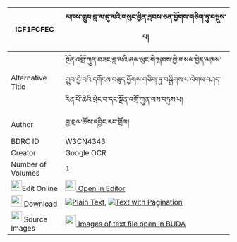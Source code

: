 |ICF1FCFEC|མཁས་གྲུབ་བླ་མ་དུ་མའི་གསུང་བྱིན་རླབས་ཅན་ཕྱོགས་གཅིག་ཏུ་བསྡུས་པ། 
| --- | --- 
|Alternative Title |སྔོན་འགྲོ་ཀུན་བཟང་བླ་མའི་ཞལ་ལུང་གི་སྐབས་ཀྱི་གསལ་བྱེད་མཁས་གྲུབ་བྱེ་བའི་དགོངས་བཅུད་ཕྱོགས་གཅིག་ཏུ་བསྒྲིགས་པ་ལེགས་བཤད་རིན་པོ་ཆེའི་ཕྲེང་བ་དང་སྔོན་འགྲོ་ཀུན་ལས་བཏུས་པ།
|Author| བྱ་བྲལ་ཆོས་དབྱིང་རང་གྲོལ།
|BDRC ID | W3CN4343
|Creator | Google OCR
|Number of Volumes| 1
|<img width="25" src="https://img.icons8.com/color/25/000000/edit-property.png">Edit Online| [<img width="25" src="https://avatars.githubusercontent.com/u/45091458?s=200&v=4"> Open in Editor](http://editor.openpecha.org/ICF1FCFEC)
|<img width="25" src="https://img.icons8.com/fluent/48/000000/download-2.png"/>  Download | [![](https://img.icons8.com/color/20/000000/txt.png)Plain Text](https://github.com/Openpecha/ICF1FCFEC/releases/download/v1/khedrub_lama_duma_i_sung_jinla_plain_ICF1FCFEC.zip), [![](https://img.icons8.com/color/20/000000/txt.png)Text with Pagination](https://github.com/Openpecha/ICF1FCFEC/releases/download/v1/khedrub_lama_duma_i_sung_jinla_pages_ICF1FCFEC.zip)
|<img width="25" src="https://img.icons8.com/plasticine/100/000000/pictures-folder.png"/>  Source Images | [<img width="25" src="https://library.bdrc.io/icons/BUDA-small.svg"> Images of text file open in BUDA](https://library.bdrc.io/show/bdr:W3CN4343)